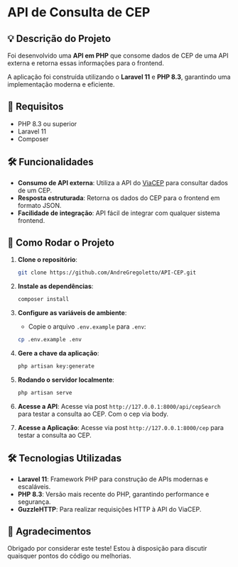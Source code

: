 # API de Consulta de CEP

## 💡 Descrição do Projeto
Foi desenvolvido uma **API em PHP** que consome dados de CEP de uma API externa e retorna essas informações para o frontend.

A aplicação foi construída utilizando o **Laravel 11** e **PHP 8.3**, garantindo uma implementação moderna e eficiente.

## 📜 Requisitos
- PHP 8.3 ou superior
- Laravel 11
- Composer

## 🛠️ Funcionalidades
- **Consumo de API externa**: Utiliza a API do [ViaCEP](https://viacep.com.br/) para consultar dados de um CEP.
- **Resposta estruturada**: Retorna os dados do CEP para o frontend em formato JSON.
- **Facilidade de integração**: API fácil de integrar com qualquer sistema frontend.

## 🔧 Como Rodar o Projeto

1. **Clone o repositório**:
    ```bash
    git clone https://github.com/AndreGregoletto/API-CEP.git
    ```

2. **Instale as dependências**:
    ```bash
    composer install
    ```

3. **Configure as variáveis de ambiente**:
    - Copie o arquivo `.env.example` para `.env`:
    ```bash
    cp .env.example .env
    ```

4. **Gere a chave da aplicação**:
    ```bash
    php artisan key:generate
    ```

5. **Rodando o servidor localmente**:
    ```bash
    php artisan serve
    ```

6. **Acesse a API**:
    Acesse via post `http://127.0.0.1:8000/api/cepSearch` para testar a consulta ao CEP. Com o cep via body.

7. **Acesse a Aplicação**:
    Acesse via post `http://127.0.0.1:8000/cep` para testar a consulta ao CEP.

## 🛠️ Tecnologias Utilizadas
- **Laravel 11**: Framework PHP para construção de APIs modernas e escaláveis.
- **PHP 8.3**: Versão mais recente do PHP, garantindo performance e segurança.
- **GuzzleHTTP**: Para realizar requisições HTTP à API do ViaCEP.


## 🤝 Agradecimentos
Obrigado por considerar este teste! Estou à disposição para discutir quaisquer pontos do código ou melhorias.

